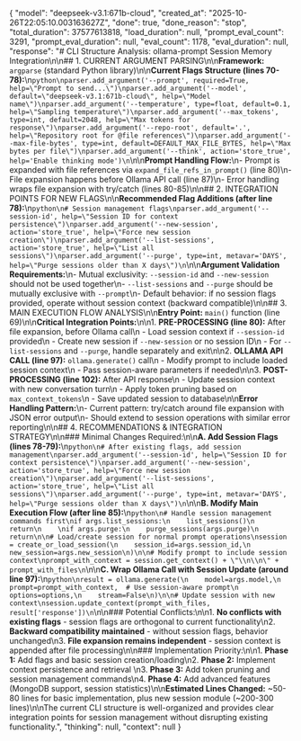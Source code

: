 {
  "model": "deepseek-v3.1:671b-cloud",
  "created_at": "2025-10-26T22:05:10.003163627Z",
  "done": true,
  "done_reason": "stop",
  "total_duration": 37577613818,
  "load_duration": null,
  "prompt_eval_count": 3291,
  "prompt_eval_duration": null,
  "eval_count": 1178,
  "eval_duration": null,
  "response": "# CLI Structure Analysis: ollama-prompt Session Memory Integration\n\n## 1. CURRENT ARGUMENT PARSING\n\n**Framework:** `argparse` (standard Python library)\n\n**Current Flags Structure (lines 70-78):**\n```python\nparser.add_argument('--prompt', required=True, help=\"Prompt to send...\")\nparser.add_argument('--model', default=\"deepseek-v3.1:671b-cloud\", help=\"Model name\")\nparser.add_argument('--temperature', type=float, default=0.1, help=\"Sampling temperature\")\nparser.add_argument('--max_tokens', type=int, default=2048, help=\"Max tokens for response\")\nparser.add_argument('--repo-root', default='.', help=\"Repository root for @file references\")\nparser.add_argument('--max-file-bytes', type=int, default=DEFAULT_MAX_FILE_BYTES, help=\"Max bytes per file\")\nparser.add_argument('--think', action='store_true', help='Enable thinking mode')\n```\n\n**Prompt Handling Flow:**\n- Prompt is expanded with file references via `expand_file_refs_in_prompt()` (line 80)\n- File expansion happens before Ollama API call (line 87)\n- Error handling wraps file expansion with try/catch (lines 80-85)\n\n## 2. INTEGRATION POINTS FOR NEW FLAGS\n\n**Recommended Flag Additions (after line 78):**\n```python\n# Session management flags\nparser.add_argument('--session-id', help=\"Session ID for context persistence\")\nparser.add_argument('--new-session', action='store_true', help=\"Force new session creation\")\nparser.add_argument('--list-sessions', action='store_true', help=\"List all sessions\")\nparser.add_argument('--purge', type=int, metavar='DAYS', help=\"Purge sessions older than X days\")\n```\n\n**Argument Validation Requirements:**\n- Mutual exclusivity: `--session-id` and `--new-session` should not be used together\n- `--list-sessions` and `--purge` should be mutually exclusive with `--prompt`\n- Default behavior: if no session flags provided, operate without session context (backward compatible)\n\n## 3. MAIN EXECUTION FLOW ANALYSIS\n\n**Entry Point:** `main()` function (line 69)\n\n**Critical Integration Points:**\n\n1. **PRE-PROCESSING (line 80):** After file expansion, before Ollama call\n   - Load session context if `--session-id` provided\n   - Create new session if `--new-session` or no session ID\n   - For `--list-sessions` and `--purge`, handle separately and exit\n\n2. **OLLAMA API CALL (line 97):** `ollama.generate()` call\n   - Modify prompt to include loaded session context\n   - Pass session-aware parameters if needed\n\n3. **POST-PROCESSING (line 102):** After API response\n   - Update session context with new conversation turn\n   - Apply token pruning based on `max_context_tokens`\n   - Save updated session to database\n\n**Error Handling Pattern:**\n- Current pattern: try/catch around file expansion with JSON error output\n- Should extend to session operations with similar error reporting\n\n## 4. RECOMMENDATIONS & INTEGRATION STRATEGY\n\n### Minimal Changes Required:\n\n**A. Add Session Flags (lines 78-79):**\n```python\n# After existing flags, add session management\nparser.add_argument('--session-id', help=\"Session ID for context persistence\")\nparser.add_argument('--new-session', action='store_true', help=\"Force new session creation\")\nparser.add_argument('--list-sessions', action='store_true', help=\"List all sessions\")\nparser.add_argument('--purge', type=int, metavar='DAYS', help=\"Purge sessions older than X days\")\n```\n\n**B. Modify Main Execution Flow (after line 85):**\n```python\n# Handle session management commands first\nif args.list_sessions:\n    list_sessions()\n    return\n    \nif args.purge:\n    purge_sessions(args.purge)\n    return\n\n# Load/create session for normal prompt operations\nsession = create_or_load_session(\n    session_id=args.session_id,\n    new_session=args.new_session\n)\n\n# Modify prompt to include session context\nprompt_with_context = session.get_context() + \"\\n\\n\" + prompt_with_files\n```\n\n**C. Wrap Ollama Call with Session Update (around line 97):**\n```python\nresult = ollama.generate(\n    model=args.model,\n    prompt=prompt_with_context,  # Use session-aware prompt\n    options=options,\n    stream=False\n)\n\n# Update session with new context\nsession.update_context(prompt_with_files, result['response'])\n```\n\n### Potential Conflicts:\n\n1. **No conflicts with existing flags** - session flags are orthogonal to current functionality\n2. **Backward compatibility maintained** - without session flags, behavior unchanged\n3. **File expansion remains independent** - session context is appended after file processing\n\n### Implementation Priority:\n\n1. **Phase 1:** Add flags and basic session creation/loading\n2. **Phase 2:** Implement context persistence and retrieval  \n3. **Phase 3:** Add token pruning and session management commands\n4. **Phase 4:** Add advanced features (MongoDB support, session statistics)\n\n**Estimated Lines Changed:** ~50-80 lines for basic implementation, plus new session module (~200-300 lines)\n\nThe current CLI structure is well-organized and provides clear integration points for session management without disrupting existing functionality.",
  "thinking": null,
  "context": null
}
